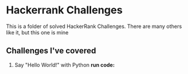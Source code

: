 # Hackerrank Challenges

This is a folder of solved HackerRank Challenges. There are many others like it, but this one is mine

## Challenges I've covered

1) Say "Hello World!" with Python
   __run code:__ 
